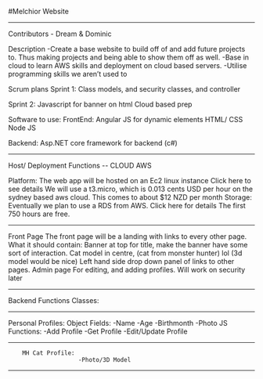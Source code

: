 #Melchior Website           
________________
Contributors - Dream & Dominic


Description
-Create a base website to build off of and add future projects to. Thus making projects and being able to show them off as well. 
-Base in cloud to learn AWS skills and deployment on cloud based servers.
-Utilise programming skills we aren’t used to


Scrum plans
Sprint 1:
Class models, and security classes, and controller


Sprint 2:
Javascript for banner on html
Cloud based prep


Software to use:
FrontEnd:
Angular JS for dynamic elements
HTML/ CSS
Node JS


Backend:
Asp.NET core framework for backend (c#)




________________




Host/ Deployment Functions -- CLOUD AWS
        
Platform:
The web app will be hosted on an Ec2 linux instance 
Click here to see details
We will use a t3.micro, which is 0.013 cents USD per hour on the sydney based aws cloud.
This comes to about  $12 NZD per month
Storage:
        Eventually we plan to use a RDS from AWS.
        Click here for details 
        The first 750 hours are free.
        
________________




Front Page
        The front page will be a landing with links to every other page.
        What it should contain:
                Banner at top for title, make the banner have some sort of interaction.
                Cat model in centre, (cat from monster hunter) lol (3d model would be nice)
                Left hand side drop down panel of links to other pages. 
Admin page
        For editing, and adding profiles. 
        Will work on security later


________________


Backend Functions
Classes:        
________________


Personal Profiles:
Object Fields:
-Name
        -Age
        -Birthmonth
        -Photo
JS Functions:
-Add Profile
-Get Profile
-Edit/Update Profile


________________




        MH Cat Profile:
                        -Photo/3D Model




________________
